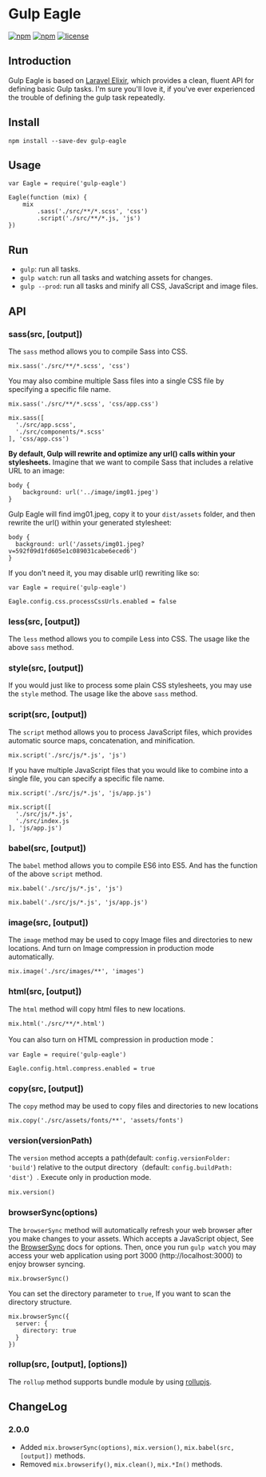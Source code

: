 # Gulp Eagle

[![npm](https://img.shields.io/npm/v/gulp-eagle.svg)](https://www.npmjs.com/package/gulp-eagle)
[![npm](https://img.shields.io/npm/dm/gulp-eagle.svg)](https://www.npmjs.com/package/gulp-eagle)
[![license](https://img.shields.io/badge/license-MIT-blue.svg)](https://github.com/youngluo/gulp-eagle/blob/master/LICENSE)

## Introduction

Gulp Eagle is based on [Laravel Elixir](https://github.com/laravel/elixir), which provides a clean, fluent API for defining basic Gulp tasks. I'm sure you'll love it, if you've ever experienced the trouble of defining the gulp task repeatedly.

## Install

```
npm install --save-dev gulp-eagle
```

## Usage

```
var Eagle = require('gulp-eagle')

Eagle(function (mix) {
    mix
        .sass('./src/**/*.scss', 'css')
        .script('./src/**/*.js, 'js')
})
```
    
## Run

- `gulp`: run all tasks.
- `gulp watch`: run all tasks and watching assets for changes.
- `gulp --prod`: run all tasks and minify all CSS, JavaScript and image files.
    
## API

### sass(src, [output])

The `sass` method allows you to compile Sass into CSS.

```
mix.sass('./src/**/*.scss', 'css')
```

You may also combine multiple Sass files into a single CSS file by specifying a specific file name.

```
mix.sass('./src/**/*.scss', 'css/app.css')

mix.sass([
  './src/app.scss',
  './src/components/*.scss'
], 'css/app.css')
```

**By default, Gulp will rewrite and optimize any url() calls within your stylesheets.** Imagine that we want to compile Sass that includes a relative URL to an image:

```
body {
    background: url('../image/img01.jpeg')
}
```

Gulp Eagle will find img01.jpeg, copy it to your `dist/assets` folder, and then rewrite the url() within your generated stylesheet:

```
body {
  background: url('/assets/img01.jpeg?v=592f09d1fd605e1c089031cabe6eced6')
}
```

If you don't need it, you may disable url() rewriting like so:

```
var Eagle = require('gulp-eagle')

Eagle.config.css.processCssUrls.enabled = false
```

### less(src, [output])

The `less` method allows you to compile Less into CSS. The usage like the above `sass` method.

### style(src, [output])

If you would just like to process some plain CSS stylesheets, you may use the `style` method. The usage like the above `sass` method.
	
### script(src, [output])

The `script` method allows you to process JavaScript files, which provides automatic source maps, concatenation, and minification.

```
mix.script('./src/js/*.js', 'js')
```

If you have multiple JavaScript files that you would like to combine into a single file, you can specify a specific file name.

```
mix.script('./src/js/*.js', 'js/app.js')

mix.script([
  './src/js/*.js',
  './src/index.js
], 'js/app.js')
```

### babel(src, [output])

The `babel` method allows you to compile ES6 into ES5. And has the function of the above `script` method.

```
mix.babel('./src/js/*.js', 'js')

mix.babel('./src/js/*.js', 'js/app.js')
```
    
### image(src, [output])

The `image` method may be used to copy Image files and directories to new locations. And turn on Image compression in production mode automatically.

```
mix.image('./src/images/**', 'images')
```
    
### html(src, [output])

The `html` method will copy html files to new locations. 

```
mix.html('./src/**/*.html')
```

You can also turn on HTML compression in production mode：

```
var Eagle = require('gulp-eagle')

Eagle.config.html.compress.enabled = true
```
    
### copy(src, [output])

The `copy` method may be used to copy files and directories to new locations

```
mix.copy('./src/assets/fonts/**', 'assets/fonts')
```

### version(versionPath)

The `version` method accepts a path(default: `config.versionFolder: 'build'`) relative to the output directory（default: `config.buildPath: 'dist'`）. Execute only in production mode.

```
mix.version()
```

### browserSync(options)

The `browserSync` method will automatically refresh your web browser after you make changes to your assets. Which accepts a JavaScript object, See the [BrowserSync](http://www.browsersync.io/docs/options) docs for options. Then, once you run `gulp watch` you may access your web application using port 3000 (http://localhost:3000) to enjoy browser syncing.

```
mix.browserSync()
```

You can set the directory parameter to `true`, If you want to scan the directory structure.

```
mix.browserSync({
  server: {
    directory: true
  }
})
```

### rollup(src, [output], [options])

The `rollup` method supports bundle module by using [rollupjs](https://rollupjs.org/). 

## ChangeLog

### 2.0.0

- Added `mix.browserSync(options)`, `mix.version()`, `mix.babel(src, [output])` methods.
- Removed `mix.browserify()`, `mix.clean()`, `mix.*In()` methods.
